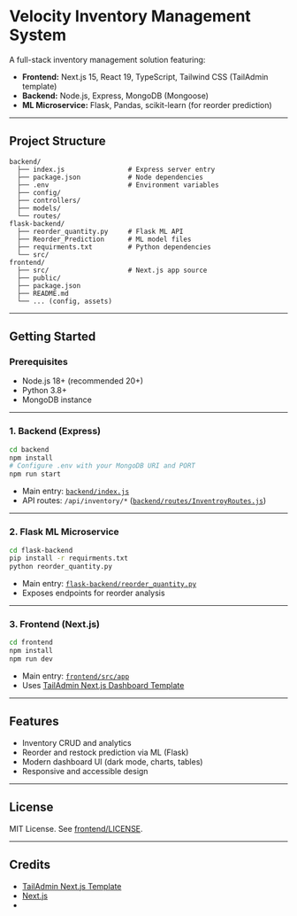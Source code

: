 # Velocity Inventory Management System

A full-stack inventory management solution featuring:

- **Frontend:** Next.js 15, React 19, TypeScript, Tailwind CSS (TailAdmin template)
- **Backend:** Node.js, Express, MongoDB (Mongoose)
- **ML Microservice:** Flask, Pandas, scikit-learn (for reorder prediction)

---

## Project Structure

```
backend/
  ├── index.js                # Express server entry
  ├── package.json            # Node dependencies
  ├── .env                    # Environment variables
  ├── config/
  ├── controllers/
  ├── models/
  └── routes/
flask-backend/
  ├── reorder_quantity.py     # Flask ML API
  ├── Reorder_Prediction      # ML model files
  ├── requirments.txt         # Python dependencies
  └── src/
frontend/
  ├── src/                    # Next.js app source
  ├── public/
  ├── package.json
  ├── README.md
  └── ... (config, assets)
```

---

## Getting Started

### Prerequisites

- Node.js 18+ (recommended 20+)
- Python 3.8+
- MongoDB instance

---

### 1. Backend (Express)

```sh
cd backend
npm install
# Configure .env with your MongoDB URI and PORT
npm run start
```

- Main entry: [`backend/index.js`](backend/index.js)
- API routes: `/api/inventory/*` ([`backend/routes/InventroyRoutes.js`](backend/routes/InventroyRoutes.js))

---

### 2. Flask ML Microservice

```sh
cd flask-backend
pip install -r requirments.txt
python reorder_quantity.py
```

- Main entry: [`flask-backend/reorder_quantity.py`](flask-backend/reorder_quantity.py)
- Exposes endpoints for reorder analysis

---

### 3. Frontend (Next.js)

```sh
cd frontend
npm install
npm run dev
```

- Main entry: [`frontend/src/app`](frontend/src/app)
- Uses [TailAdmin Next.js Dashboard Template](frontend/README.md)

---

## Features

- Inventory CRUD and analytics
- Reorder and restock prediction via ML (Flask)
- Modern dashboard UI (dark mode, charts, tables)
- Responsive and accessible design

---

## License

MIT License. See [frontend/LICENSE](frontend/LICENSE).

---

## Credits

- [TailAdmin Next.js Template](https://tailadmin.com)
- [Next.js](https://nextjs.org)
-
